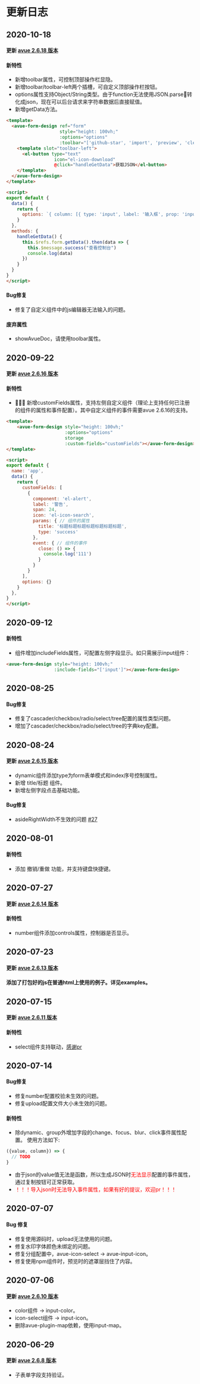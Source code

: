 # 更新日志

## 2020-10-18

#### 更新 [avue 2.6.18 版本](https://avuejs.com/doc/changelog)

#### 新特性
- 新增toolbar属性，可控制顶部操作栏显隐。
- 新增toolbar/toolbar-left两个插槽，可自定义顶部操作栏按钮。
- options属性支持Object/String类型。由于function无法使用JSON.parse转化成json，现在可以后台请求来字符串数据后直接赋值。
- 新增getData方法。
```html
<template>
  <avue-form-design ref="form"
                    style="height: 100vh;"
                    :options="options"
                    :toolbar="['github-star', 'import', 'preview', 'clear']">
    <template slot="toolbar-left">
      <el-button type="text"
                  icon="el-icon-download"
                  @click="handleGetData">获取JSON</el-button>
    </template>
  </avue-form-design>
</template>

<script>
export default {
  data() {
    return {
      options: `{ column: [{ type: 'input', label: '输入框', prop: 'input', span: 24, display: true, event: { change: () => { console.log('111') } } }] }`
    }
  },
  methods: {
    handleGetData() {
      this.$refs.form.getData().then(data => {
        this.$message.success("查看控制台")
        console.log(data)
      })
    }
  }
}
</script>

```

#### Bug修复
- 修复了自定义组件中的js编辑器无法输入的问题。

#### 废弃属性
- showAvueDoc，请使用toolbar属性。

## 2020-09-22

#### 更新 [avue 2.6.16 版本](https://avuejs.com/doc/changelog)

#### 新特性

- 🎉🎉🎉 新增customFields属性，支持左侧自定义组件（理论上支持任何已注册的组件的属性和事件配置）。其中自定义组件的事件需要avue 2.6.16的支持。
```html
<template>
    <avue-form-design style="height: 100vh;"
                      :options="options"
                      storage
                      :custom-fields="customFields"></avue-form-design>
</template>

<script>
export default {
  name: 'app',
  data() {
    return {
      customFields: [
        {
          component: 'el-alert',
          label: '警告',
          span: 24,
          icon: 'el-icon-search',
          params: { // 组件的属性
            title: '标题标题标题标题标题标题标题',
            type: 'success'
          },
          event: { // 组件的事件
            close: () => {
              console.log('111')
            }
          }
        }
      ],
      options: {}
    }
  },
}
</script>

```

## 2020-09-12

#### 新特性

- 组件增加includeFields属性，可配置左侧字段显示。如只需展示input组件：
```html
<avue-form-design style="height: 100vh;"
                  :include-fields="['input']"></avue-form-design>
```

## 2020-08-25

#### Bug修复

- 修复了cascader/checkbox/radio/select/tree配置的属性类型问题。
- 增加了cascader/checkbox/radio/select/tree的字典key配置。

## 2020-08-24

#### 更新 [avue 2.6.15 版本](https://avuejs.com/doc/changelog)

- dynamic组件添加type为form表单模式和index序号控制属性。
- 新增 title/标题 组件。
- 新增左侧字段点击基础功能。

#### Bug修复

- asideRightWidth不生效的问题 [#27](https://github.com/sscfaith/avue-form-design/issues/27)

## 2020-08-01

#### 新特性

- 添加 撤销/重做 功能，并支持键盘快捷键。

## 2020-07-27

#### 更新 [avue 2.6.14 版本](https://avuejs.com/doc/changelog)

#### 新特性

- number组件添加controls属性，控制器是否显示。

## 2020-07-23

#### 更新 [avue 2.6.13 版本](https://avuejs.com/doc/changelog)

#### 添加了打包好的js在普通html上使用的例子。详见examples。

## 2020-07-15

#### 更新 [avue 2.6.11 版本](https://avuejs.com/doc/changelog)

#### 新特性

- select组件支持联动，[感谢pr](https://github.com/sscfaith/avue-form-design/pull/21)

## 2020-07-14

#### Bug修复

- 修复number配置校验未生效的问题。
- 修复upload配置文件大小未生效的问题。

#### 新特性

- 除dynamic、group外增加字段的change、focus、blur、click事件属性配置。
使用方法如下:
```js
({value, column}) => {
  // TODO
}
```
- 由于json的value值无法是函数，所以生成JSON时<font color=red>无法显示</font>配置的事件属性，通过复制按钮可正常获取。
- <font color=red>！！！导入json时无法导入事件属性，如果有好的提议，欢迎pr！！！</font>

## 2020-07-07

#### Bug 修复

- 修复使用源码时，upload无法使用的问题。
- 修复水印字体颜色未绑定的问题。
- 修复分组配置中，avue-icon-select -> avue-input-icon。
- 修复使用npm组件时，预览时的遮罩层挡住了内容。

## 2020-07-06

#### 更新 [avue 2.6.10 版本](https://avuejs.com/doc/changelog) 

- color组件 -> input-color。
- icon-select组件 -> input-icon。
- 删除avue-plugin-map依赖，使用input-map。

## 2020-06-29

#### 更新 [avue 2.6.8 版本](https://avuejs.com/doc/changelog) 

- 子表单字段支持验证。